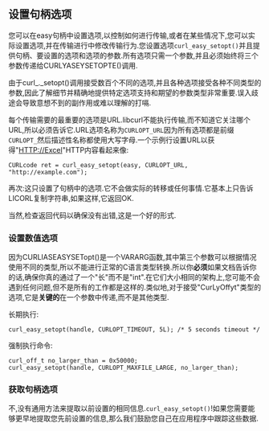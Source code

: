 
## 设置句柄选项

您可以在easy句柄中设置选项,以控制如何进行传输,或者在某些情况下,您可以实际设置选项,并在传输进行中修改传输行为.您设置选项`curl_easy_setopt()`并且提供句柄、要设置的选项和选项的参数.所有选项只需一个参数,并且必须始终将三个参数传递给CURLYASEYSETOPTE()调用.

由于curl\_.\_setopt()调用接受数百个不同的选项,并且各种选项接受各种不同类型的参数,因此了解细节并精确地提供特定选项支持和期望的参数类型非常重要.误入歧途会导致意想不到的副作用或难以理解的打嗝.

每个传输需要的最重要的选项是URL.libcurl不能执行传输,而不知道它关注哪个URL,所以必须告诉它.URL选项名称为`CURLOPT_URL`因为所有选项都是前缀`CURLOPT_`然后描述性名称都使用大写字母.一个示例行设置URL以获得"[HTTP://Excel](http://example.com)"HTTP内容看起来像:

```
CURLcode ret = curl_easy_setopt(easy, CURLOPT_URL, "http://example.com");
```

再次:这只设置了句柄中的选项.它不会做实际的转移或任何事情.它基本上只告诉LICORL复制字符串,如果这样,它返回OK.

当然,检查返回代码以确保没有出错,这是一个好的形式.

### 设置数值选项

因为CURLIASEASYSETopt()是一个VARARG函数,其中第三个参数可以根据情况使用不同的类型,所以不能进行正常的C语言类型转换.所以你**必须**如果文档告诉你的话,确保你真的通过了一个"长"而不是"int".在它们大小相同的架构上,您可能不会遇到任何问题,但不是所有的工作都是这样的.类似地,对于接受"CurLyOffyt"类型的选项,它是**关键的**在一个参数中传递,而不是其他类型.

长期执行:

```
curl_easy_setopt(handle, CURLOPT_TIMEOUT, 5L); /* 5 seconds timeout */
```

强制执行命令:

```
curl_off_t no_larger_than = 0x50000;
curl_easy_setopt(handle, CURLOPT_MAXFILE_LARGE, no_larger_than);
```

### 获取句柄选项

不,没有通用方法来提取以前设置的相同信息.`curl_easy_setopt()`!如果您需要能够更早地提取您先前设置的信息,那么我们鼓励您自己在应用程序中跟踪这些数据.
